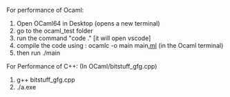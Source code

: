 For performance of Ocaml:

1. Open OCaml64 in Desktop (opens a new terminal)
2. go to the ocaml_test folder
3. run the command "code ." [it will open vscode]
4. compile the code using : ocamlc -o main main[.ml](http://test.ml/) (in the Ocaml terminal)
5. then run ./main

For Performance of C++: (In OCaml/bitstuff_gfg.cpp)

1. g++ bitstuff_gfg.cpp
2. ./a.exe
